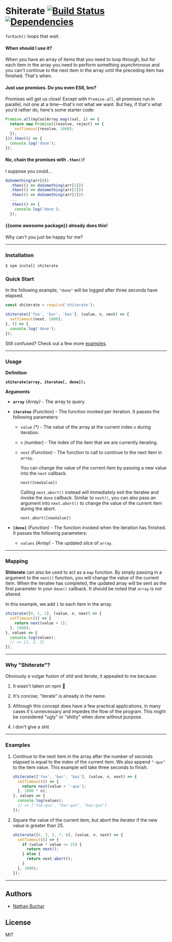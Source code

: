 Shiterate [![Build Status](https://travis-ci.org/nathanbuchar/shiterate.svg?branch=master)](https://travis-ci.org/nathanbuchar/shiterate) [![Dependencies](https://david-dm.org/nathanbuchar/shiterate.svg)](https://david-dm.org/nathanbuchar/shiterate)
==================================================

`forEach()` loops that wait.


#### When should I use it?

When you have an array of items that you need to loop through, but for each item in the array you need to perform something asynchronous and you can't continue to the next item in the array until the preceding item has finished. That's when.

#### Just use promises. Do you even ES6, bro?

Promises will get us close! Except with `Promise.all`, all promises run in parallel, not one at a time—that's not what we want. But hey, if that's what you'd rather do, here's some starter code:

```js
Promise.all(myCoolArray.map((val, i) => {
  return new Promise((resolve, reject) => {
    setTimeout(resolve, 1000);
  });
})).then(() => {
  console.log('done');
});
```

#### No, chain the promises with `.then()`!

I suppose you could…

```js
doSomething(arr[0])
  .then(() => doSomething(arr[1]))
  .then(() => doSomething(arr[2]))
  .then(() => doSomething(arr[3]))
  ...
  .then(() => {
    console.log('done');
  });
```

#### {{some awesome package}} already does this!

Why can't you just be happy for me?



***



### Installation

```bash
$ npm install shiterate
```


### Quick Start

In the following example, `"done"` will be logged after three seconds have elapsed.

```js
const shiterate = require('shiterate');

shiterate(['foo', 'bar', 'baz'], (value, n, next) => {
  setTimeout(next, 1000);
}, () => {
  console.log('done');
});
```

Still confused? Check out a few more [examples][section_examples].



***



### Usage

**Definition**

**`shiterate(array, iteratee[, done]);`**


**Arguments**

* **`array`** *(Array)* - The array to query.

* **`iteratee`** *(Function)* - The function invoked per iteration. It passes the following parameters:

  * `value` *(&#42;)* - The value of the array at the current index `n` during iteration.

  * `n` *(number)* - The index of the item that we are currently iterating.

  * `next` *(Function)* - The function to call to continue to the next item in `array`.

    You can change the value of the current item by passing a new value into the `next` callback.

    `next([newValue])`

    Calling `next.abort()` instead will immediately exit the iteratee and invoke the `done` callback. Similar to `next()`, you can also pass an argument into `next.abort()` to change the value of the current item during the abort.

    `next.abort([newValue])`

* **`[done]`** *(Function)* - The function invoked when the iteration has finished. It passes the following parameters:

  * `values` *(Array)* - The updated slice of `array`.



***



### Mapping

**Shiterate** can also be used to act as a `map` function. By simply passing in a argument to the `next()` function, you will change the value of the current item. When the iteratee has completed, the updated array will be sent as the first parameter in your `done()` callback. It should be noted that `array` is not altered.

In this example, we add `1` to each item in the array.

```js
shiterate([0, 1, 2], (value, n, next) => {
  setTimeout(() => {
    return next(value + 1);
  }, 1000);
}, values => {
  console.log(values);
  // => [1, 2, 3]
});
```



***



### Why "Shiterate"?

Obviously a vulgar fusion of *shit* and *iterate*, it appealed to me because:

  1. It wasn't taken on npm :tada:

  2. It's concise; "iterate" is already in the name.

  3. Although this concept does have a few practical applications, in many cases it's unnecessary and impedes the flow of the program. This might be considered "ugly" or "shitty" when done without purpose.

  4. I don't give a shit



***



### Examples

  1. Continue to the next item in the array after the number of seconds elapsed is equal to the index of the current item. We also append `"-qux"` to the item value. This example will take three seconds to finish.

      ```js
      shiterate(['foo', 'bar', 'baz'], (value, n, next) => {
        setTimeout(() => {
          return next(value + '-qux');
        }, 1000 * n);
      }, values => {
        console.log(values);
        // => ["foo-qux", "bar-qux", "baz-qux"]
      });
      ```

  2. Square the value of the current item, but abort the iterator if the new value is greater than 25.

      ```js
      shiterate([4, 3, 5, 7, 6], (value, n, next) => {
        setTimeout(() => {
          if (value * value <= 25) {
            return next();
          } else {
            return next.abort();
          }
        }, 1000);
      });
      ```



***



Authors
-------
* [Nathan Buchar]


License
-------
MIT






[section_installation]: #installation
[section_quickStart]: #quick-start
[section_usage]: #usage
[section_mapping]: #mapping
[section_examples]: #examples
[section_authors]: #authors
[section_license]: #license

[Nathan Buchar]: mailto:hello@nathanbuchar.com
